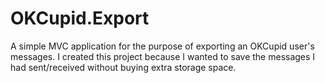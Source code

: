 # OKCupid.Export

A simple MVC application for the purpose of exporting an OKCupid user's messages. I created this project because I wanted to save the messages I had sent/received without buying extra storage space.
